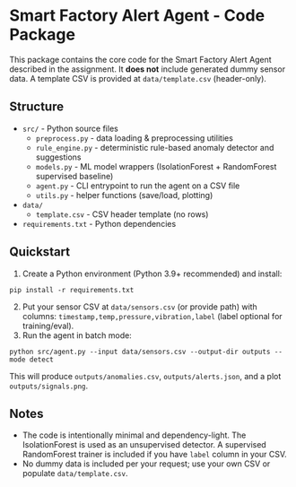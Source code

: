 # Smart Factory Alert Agent - Code Package

This package contains the core code for the Smart Factory Alert Agent described in the assignment. It **does not** include generated dummy sensor data. A template CSV is provided at `data/template.csv` (header-only).

## Structure
- `src/` - Python source files
  - `preprocess.py` - data loading & preprocessing utilities
  - `rule_engine.py` - deterministic rule-based anomaly detector and suggestions
  - `models.py` - ML model wrappers (IsolationForest + RandomForest supervised baseline)
  - `agent.py` - CLI entrypoint to run the agent on a CSV file
  - `utils.py` - helper functions (save/load, plotting)
- `data/`
  - `template.csv` - CSV header template (no rows)
- `requirements.txt` - Python dependencies

## Quickstart
1. Create a Python environment (Python 3.9+ recommended) and install:
```
pip install -r requirements.txt
```
2. Put your sensor CSV at `data/sensors.csv` (or provide path) with columns:
`timestamp,temp,pressure,vibration,label` (label optional for training/eval).
3. Run the agent in batch mode:
```
python src/agent.py --input data/sensors.csv --output-dir outputs --mode detect
```
This will produce `outputs/anomalies.csv`, `outputs/alerts.json`, and a plot `outputs/signals.png`.

## Notes
- The code is intentionally minimal and dependency-light. The IsolationForest is used as an unsupervised detector. A supervised RandomForest trainer is included if you have `label` column in your CSV.
- No dummy data is included per your request; use your own CSV or populate `data/template.csv`.

